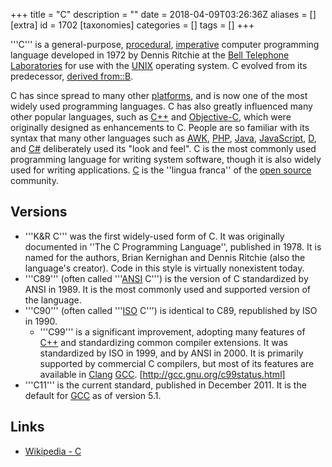 +++
title = "C"
description = ""
date = 2018-04-09T03:26:36Z
aliases = []
[extra]
id = 1702
[taxonomies]
categories = []
tags = []
+++


'''C''' is a general-purpose, [procedural](https://rosettacode.org/wiki/procedural_programming), [imperative](https://rosettacode.org/wiki/imperative_programming) computer programming language developed in 1972 by Dennis Ritchie at the [Bell Telephone Laboratories](https://rosettacode.org/wiki/Bell_Labs) for use with the [UNIX](https://rosettacode.org/wiki/UNIX) operating system.
C evolved from its predecessor, [derived from::B](https://rosettacode.org/wiki/derived_from::B).

C has since spread to many other [platforms](https://rosettacode.org/wiki/:Category:Platforms), and is now one of the most widely used programming languages.
C has also greatly influenced many other popular languages, such as [C++](https://rosettacode.org/wiki/C++) and [Objective-C](https://rosettacode.org/wiki/Objective-C), which were originally designed as enhancements to C.
People are so familiar with its syntax that many other languages such as [AWK](https://rosettacode.org/wiki/AWK), [PHP](https://rosettacode.org/wiki/PHP), [Java](https://rosettacode.org/wiki/Java), [JavaScript](https://rosettacode.org/wiki/JavaScript), [D](https://rosettacode.org/wiki/D), and [C#](https://rosettacode.org/wiki/C_Sharp) deliberately used its "look and feel".
C is the most commonly used programming language for writing system software, though it is also widely used for writing applications.
[C](https://rosettacode.org/wiki/C) is the ''lingua franca'' of the [open source](https://rosettacode.org/wiki/open_source) community.


## Versions

- '''K&R C''' was the first widely-used form of C.
    It was originally documented in ''The C Programming Language'', published in 1978.
    It is named for the authors, Brian Kernighan and Dennis Ritchie (also the language's creator).
    Code in this style is virtually nonexistent today.
- '''C89''' (often called '''[ANSI](https://rosettacode.org/wiki/ANSI) C''') is the version of C standardized by ANSI in 1989.
    It is the most commonly used and supported version of the language.
- '''C90''' (often called '''[ISO](https://rosettacode.org/wiki/ISO) C''') is identical to C89, republished by ISO in 1990.
    - '''C99''' is a significant improvement, adopting many features of [C++](https://rosettacode.org/wiki/C++) and standardizing common compiler extensions.
    It was standardized by ISO in 1999, and by ANSI in 2000.
    It is primarily supported by commercial C compilers, but most of its features are available in [Clang](https://rosettacode.org/wiki/Clang) [GCC](https://rosettacode.org/wiki/GCC).
    [http://gcc.gnu.org/c99status.html]
- '''C11''' is the current standard, published in December 2011.
    It is the default for [GCC](https://rosettacode.org/wiki/GCC) as of version 5.1.


## Links

- [Wikipedia - C](https://en.wikipedia.org/wiki/C_%28programming_language%29)
